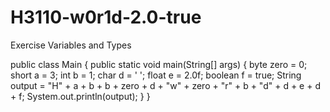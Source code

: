 # H3110-w0r1d-2.0-true
Exercise Variables and Types

public class Main {
  public static void main(String[] args) {
      byte zero = 0;
      short a = 3;
      int b = 1;
      char d = ' ';
      float e = 2.0f;
      boolean f = true;
      String output = "H" + a + b + b + zero + d + "w" + zero + "r" + b + "d" + d + e + d + f;
      System.out.println(output); }
      }
